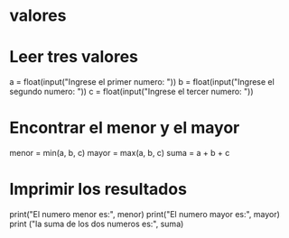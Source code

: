 # valores
# Leer tres valores
a = float(input("Ingrese el primer numero: "))
b = float(input("Ingrese el segundo numero: "))
c = float(input("Ingrese el tercer numero: "))

# Encontrar el menor y el mayor
menor = min(a, b, c)
mayor = max(a, b, c)
suma = a + b + c

# Imprimir los resultados
print("El numero menor es:", menor)
print("El numero mayor es:", mayor)
print ("la suma de los dos numeros es:", suma)
